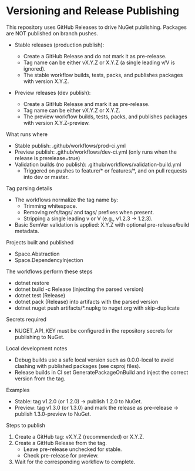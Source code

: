 # Versioning and Release Publishing

This repository uses GitHub Releases to drive NuGet publishing. Packages are NOT published on branch pushes.

- Stable releases (production publish):
  - Create a GitHub Release and do not mark it as pre-release.
  - Tag name can be either vX.Y.Z or X.Y.Z (a single leading v/V is ignored).
  - The stable workflow builds, tests, packs, and publishes packages with version X.Y.Z.

- Preview releases (dev publish):
  - Create a GitHub Release and mark it as pre-release.
  - Tag name can be either vX.Y.Z or X.Y.Z.
  - The preview workflow builds, tests, packs, and publishes packages with version X.Y.Z-preview.

What runs where
- Stable publish: .github/workflows/prod-ci.yml
- Preview publish: .github/workflows/dev-ci.yml (only runs when the release is prerelease=true)
- Validation builds (no publish): .github/workflows/validation-build.yml
  - Triggered on pushes to feature/* or features/*, and on pull requests into dev or master.

Tag parsing details
- The workflows normalize the tag name by:
  - Trimming whitespace.
  - Removing refs/tags/ and tags/ prefixes when present.
  - Stripping a single leading v or V (e.g., v1.2.3 -> 1.2.3).
- Basic SemVer validation is applied: X.Y.Z with optional pre-release/build metadata.

Projects built and published
- Space.Abstraction
- Space.DependencyInjection

The workflows perform these steps
- dotnet restore
- dotnet build -c Release (injecting the parsed version)
- dotnet test (Release)
- dotnet pack (Release) into artifacts with the parsed version
- dotnet nuget push artifacts/*.nupkg to nuget.org with skip-duplicate

Secrets required
- NUGET_API_KEY must be configured in the repository secrets for publishing to NuGet.

Local development notes
- Debug builds use a safe local version such as 0.0.0-local to avoid clashing with published packages (see csproj files).
- Release builds in CI set GeneratePackageOnBuild and inject the correct version from the tag.

Examples
- Stable: tag v1.2.0 (or 1.2.0) -> publish 1.2.0 to NuGet.
- Preview: tag v1.3.0 (or 1.3.0) and mark the release as pre-release -> publish 1.3.0-preview to NuGet.

Steps to publish
1) Create a GitHub tag: vX.Y.Z (recommended) or X.Y.Z.
2) Create a GitHub Release from the tag.
   - Leave pre-release unchecked for stable.
   - Check pre-release for preview.
3) Wait for the corresponding workflow to complete.
